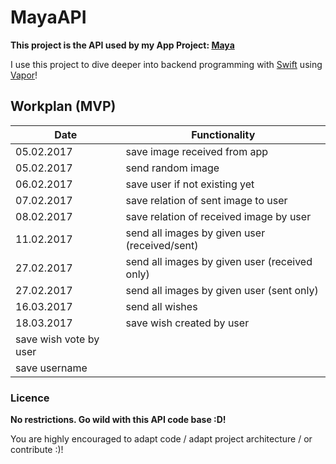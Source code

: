 # MayaAPI

**This project is the API used by my App Project: [Maya](https://github.com/MartinLasek/Maya)**

I use this project to dive deeper into backend programming with [Swift](https://github.com/apple/swift) using [Vapor](https://github.com/vapor/vapor)!

## Workplan (MVP)

Date | Functionality
--- | ---
05.02.2017 | save image received from app
05.02.2017 | send random image
06.02.2017 | save user if not existing yet
07.02.2017 | save relation of sent image to user
08.02.2017 | save relation of received image by user
11.02.2017 | send all images by given user (received/sent)
27.02.2017 | send all images by given user (received only)
27.02.2017 | send all images by given user (sent only)
16.03.2017 | send all wishes
18.03.2017 | save wish created by user
 | save wish vote by user
 | save username

### Licence
**No restrictions. Go wild with this API code base :D!**

You are highly encouraged to adapt code / adapt project architecture / or contribute :)!
